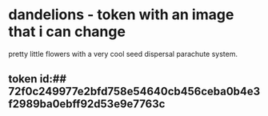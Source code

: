 # dandelions - token with an image that i can change
pretty little flowers with a very cool seed dispersal parachute system.
## token id:## 72f0c249977e2bfd758e54640cb456ceba0b4e3f2989ba0ebff92d53e9e7763c
